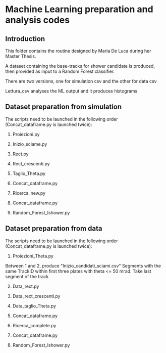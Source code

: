 # Machine Learning preparation and analysis codes

## Introduction

This folder contains the routine designed by Maria De Luca during her Master Thesis.

A dataset containing the base-tracks for shower candidate is produced, then provided as input to a Random Forest classifier.

There are two versions, one for simulation csv and the other for data csv

Lettura_csv analyses the ML output and it produces histograms

## Dataset preparation from simulation

The scripts need to be launched in the following order (Concat_dataframe.py is launched twice):

1. Proiezioni.py

2. Inizio_sciame.py

3. Rect.py

4. Rect_crescenti.py

5. Taglio_Theta.py

6. Concat_dataframe.py

7. Ricerca_new.py

8. Concat_dataframe.py

9. Random_Forest_Ishower.py

## Dataset preparation from data

The scripts need to be launched in the following order (Concat_dataframe.py is launched twice):

1. Proiezioni_Theta.py

Between 1 and 2, produce "Inizio_candidati_sciami.csv"
Segments with the same TrackID within first three plates with theta <= 50 mrad.
Take last segment of the track

2. Data_rect.py

3. Data_rect_crescenti.py

4. Data_taglio_Theta.py

5. Concat_dataframe.py

6. Ricerca_complete.py

7. Concat_dataframe.py

9. Random_Forest_Ishower.py
